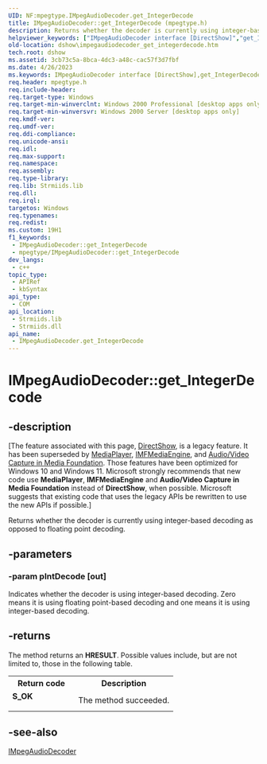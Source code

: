 ```yaml
---
UID: NF:mpegtype.IMpegAudioDecoder.get_IntegerDecode
title: IMpegAudioDecoder::get_IntegerDecode (mpegtype.h)
description: Returns whether the decoder is currently using integer-based decoding as opposed to floating point decoding.
helpviewer_keywords: ["IMpegAudioDecoder interface [DirectShow]","get_IntegerDecode method","IMpegAudioDecoder.get_IntegerDecode","IMpegAudioDecoder::get_IntegerDecode","IMpegAudioDecodergetIntegerDecode","dshow.impegaudiodecoder_get_integerdecode","get_IntegerDecode","get_IntegerDecode method [DirectShow]","get_IntegerDecode method [DirectShow]","IMpegAudioDecoder interface","mpegtype/IMpegAudioDecoder::get_IntegerDecode"]
old-location: dshow\impegaudiodecoder_get_integerdecode.htm
tech.root: dshow
ms.assetid: 3cb73c5a-8bca-4dc3-a48c-cac57f3d7fbf
ms.date: 4/26/2023
ms.keywords: IMpegAudioDecoder interface [DirectShow],get_IntegerDecode method, IMpegAudioDecoder.get_IntegerDecode, IMpegAudioDecoder::get_IntegerDecode, IMpegAudioDecodergetIntegerDecode, dshow.impegaudiodecoder_get_integerdecode, get_IntegerDecode, get_IntegerDecode method [DirectShow], get_IntegerDecode method [DirectShow],IMpegAudioDecoder interface, mpegtype/IMpegAudioDecoder::get_IntegerDecode
req.header: mpegtype.h
req.include-header: 
req.target-type: Windows
req.target-min-winverclnt: Windows 2000 Professional [desktop apps only]
req.target-min-winversvr: Windows 2000 Server [desktop apps only]
req.kmdf-ver: 
req.umdf-ver: 
req.ddi-compliance: 
req.unicode-ansi: 
req.idl: 
req.max-support: 
req.namespace: 
req.assembly: 
req.type-library: 
req.lib: Strmiids.lib
req.dll: 
req.irql: 
targetos: Windows
req.typenames: 
req.redist: 
ms.custom: 19H1
f1_keywords:
 - IMpegAudioDecoder::get_IntegerDecode
 - mpegtype/IMpegAudioDecoder::get_IntegerDecode
dev_langs:
 - c++
topic_type:
 - APIRef
 - kbSyntax
api_type:
 - COM
api_location:
 - Strmiids.lib
 - Strmiids.dll
api_name:
 - IMpegAudioDecoder.get_IntegerDecode
---
```


# IMpegAudioDecoder::get_IntegerDecode


## -description

\[The feature associated with this page, [DirectShow](/windows/win32/directshow/directshow), is a legacy feature. It has been superseded by [MediaPlayer](/uwp/api/Windows.Media.Playback.MediaPlayer), [IMFMediaEngine](/windows/win32/api/mfmediaengine/nn-mfmediaengine-imfmediaengine), and [Audio/Video Capture in Media Foundation](windows/win32/medfound/audio-video-capture-in-media-foundation). Those features have been optimized for Windows 10 and Windows 11. Microsoft strongly recommends that new code use **MediaPlayer**, **IMFMediaEngine** and **Audio/Video Capture in Media Foundation** instead of **DirectShow**, when possible. Microsoft suggests that existing code that uses the legacy APIs be rewritten to use the new APIs if possible.\]

Returns whether the decoder is currently using integer-based decoding as opposed to floating point decoding.

## -parameters

### -param pIntDecode [out]

Indicates whether the decoder is using integer-based decoding. Zero means it is using floating point-based decoding and one means it is using integer-based decoding.

## -returns

The method returns an <b>HRESULT</b>. Possible values include, but are not limited to, those in the following table.

<table>
<tr>
<th>Return code</th>
<th>Description</th>
</tr>
<tr>
<td width="40%">
<dl>
<dt><b>S_OK</b></dt>
</dl>
</td>
<td width="60%">
The method succeeded.

</td>
</tr>
</table>

## -see-also

<a href="/windows/desktop/api/mpegtype/nn-mpegtype-impegaudiodecoder">IMpegAudioDecoder</a>